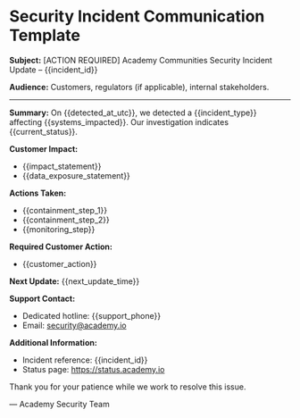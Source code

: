 # Security Incident Communication Template

**Subject:** [ACTION REQUIRED] Academy Communities Security Incident Update – {{incident_id}}

**Audience:** Customers, regulators (if applicable), internal stakeholders.

---
**Summary:**
On {{detected_at_utc}}, we detected a {{incident_type}} affecting {{systems_impacted}}. Our investigation indicates {{current_status}}.

**Customer Impact:**
- {{impact_statement}}
- {{data_exposure_statement}}

**Actions Taken:**
- {{containment_step_1}}
- {{containment_step_2}}
- {{monitoring_step}}

**Required Customer Action:**
- {{customer_action}}

**Next Update:** {{next_update_time}}

**Support Contact:**
- Dedicated hotline: {{support_phone}}
- Email: security@academy.io

**Additional Information:**
- Incident reference: {{incident_id}}
- Status page: https://status.academy.io

Thank you for your patience while we work to resolve this issue.

— Academy Security Team
